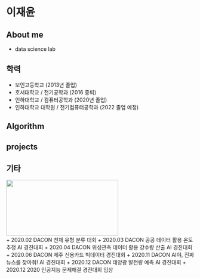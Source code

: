 # 이재윤

## About me
  + data science lab
  
## 학력
   + 보인고등학교 (2013년 졸업)
   + 호서대학교 / 전기공학과 (2016 중퇴)
   + 인하대학교 / 컴퓨터공학과 (2020년 졸업)
   + 인하대학교 대학원 / 전기컴퓨터공학과 (2022 졸업 예정)
 

## Algorithm

## projects

## 기타

<div>
<img width="300" height="150" src="https://user-images.githubusercontent.com/38839352/101149771-ba95b380-3662-11eb-9d17-b80b6fa5431e.jpg" > </img>  
</div>
  + 2020.02 DACON 천체 유형 분류 대회
  + 2020.03 DACON 공공 데이터 활용 온도 추정 AI 경진대회
  + 2020.04 DACON 위성관측 데이터 활용 강수량 산출 AI 경진대회
  + 2020.06 DACON 제주 신용카드 빅데이터 경진대회
  + 2020.11 DACON AI야, 진짜뉴스를 찾아줘! AI 경진대회
  + 2020.12 DACON 태양광 발전량 예측 AI 경진대회
  + 2020.12 2020 인공지능 문제해결 경진대회 입상



<!--
**LjaeYoon/LjaeYoon** is a ✨ _special_ ✨ repository because its `README.md` (this file) appears on your GitHub profile.

Here are some ideas to get you started:
### Hi there 👋
- 🔭 I’m currently working on ...
- 🌱 I’m currently learning ...
- 👯 I’m looking to collaborate on ...
- 🤔 I’m looking for help with ...
- 💬 Ask me about ...
- 📫 How to reach me: ...
- 😄 Pronouns: ...
- ⚡ Fun fact: ...
-->
